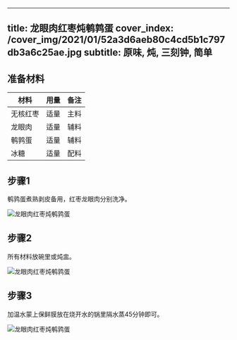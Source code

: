 
---
title: 龙眼肉红枣炖鹌鹑蛋
cover_index: /cover_img/2021/01/52a3d6aeb80c4cd5b1c797db3a6c25ae.jpg
subtitle: 原味, 炖, 三刻钟, 简单
---

## 准备材料

| 材料     | 用量 | 备注|
| ------- | ----- | --- |
| 无核红枣 | 适量| 主料 |
| 龙眼肉 | 适量| 辅料 |
| 鹌鹑蛋 | 适量| 辅料 |
| 冰糖 | 适量| 配料 |

## 步骤1

鹌鹑蛋煮熟剥皮备用，红枣龙眼肉分别洗净。

![龙眼肉红枣炖鹌鹑蛋](https://i8.meishichina.com/attachment/recipe/201010/201010232328540.JPG?x-oss-process=style/p320) 

## 步骤2

所有材料放碗里或炖盅。

![龙眼肉红枣炖鹌鹑蛋](https://i8.meishichina.com/attachment/recipe/201010/201010232329087.JPG?x-oss-process=style/p320) 

## 步骤3

加温水蒙上保鲜膜放在烧开水的锅里隔水蒸45分钟即可。

![龙眼肉红枣炖鹌鹑蛋](https://i8.meishichina.com/attachment/recipe/201010/201010232329331.JPG?x-oss-process=style/p320) 

